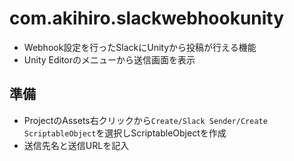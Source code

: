 # com.akihiro.slackwebhookunity
- Webhook設定を行ったSlackにUnityから投稿が行える機能
- Unity Editorのメニューから送信画面を表示

## 準備
- ProjectのAssets右クリックから`Create/Slack Sender/Create ScriptableObject`を選択しScriptableObjectを作成
- 送信先名と送信URLを記入
